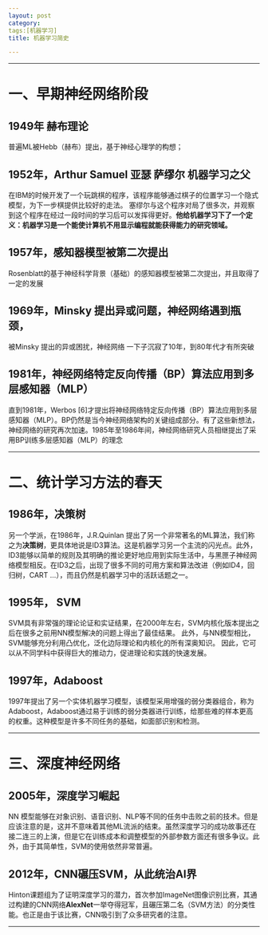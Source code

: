 ```yaml
---
layout: post
category: 
tags:[机器学习]
title: 机器学习简史

---
```


---

# 一、早期神经网络阶段

## 1949年  赫布理论

普遍ML被Hebb（赫布）提出，基于神经心理学的构想；

## **1952年，Arthur Samuel   亚瑟 萨缪尔  机器学习之父**

在IBM的时候开发了一个玩跳棋的程序，该程序能够通过棋子的位置学习一个隐式模型，为下一步棋提供比较好的走法。 塞缪尔与这个程序对局了很多次，并观察到这个程序在经过一段时间的学习后可以发挥得更好。**他给机器学习下了一个定义：机器学习是一个能使计算机不用显示编程就能获得能力的研究领域。**

## 1957年，感知器模型被第二次提出

Rosenblatt的基于神经科学背景（基础）的感知器模型被第二次提出，并且取得了一定的发展

## 1969年，Minsky 提出异或问题，神经网络遇到瓶颈，

被Minsky 提出的异或困扰，神经网络 一下子沉寂了10年，到80年代才有所突破

## 1981年，神经网络特定反向传播（BP）算法应用到多层感知器（MLP）

直到1981年，Werbos [6]才提出将神经网络特定反向传播（BP）算法应用到多层感知器（MLP）。BP仍然是当今神经网络架构的关键组成部分。有了这些新想法，神经网络的研究再次加速。1985年至1986年间，神经网络研究人员相继提出了采用BP训练多层感知器（MLP）的理念

----

# 二、统计学习方法的春天

## 1986年，决策树   

另一个学派，在1986年，J.R.Quinlan 提出了另一个非常著名的ML算法，我们称之为**决策树**，更具体地说是ID3算法。这是机器学习另一个主流的闪光点。此外，ID3能够以简单的规则及其明确的推论更好地应用到实际生活中，与黑匣子神经网络模型相反。在ID3之后，出现了很多不同的可用方案和算法改进（例如ID4，回归树，CART …），而且仍然是机器学习中的活跃话题之一。

## 1995年， SVM

SVM具有非常强的理论论证和实证结果，在2000年左右，SVM内核化版本提出之后在很多之前用NN模型解决的问题上得出了最佳结果。 此外，与NN模型相比，SVM能够充分利用凸优化，泛化边际理论和内核化的所有深奥知识。 因此，它可以从不同学科中获得巨大的推动力，促进理论和实践的快速发展。

## 1997年，Adaboost

1997年提出了另一个实体机器学习模型，该模型采用增强的弱分类器组合，称为Adaboost，Adaboost通过易于训练的弱分类器进行训练，给那些难的样本更高的权重。这种模型是许多不同任务的基础，如面部识别和检测。

---

# 三、深度神经网络

## 2005年，深度学习崛起

NN 模型能够在对象识别、语音识别、NLP等不同的任务中击败之前的技术。但是应该注意的是，这并不意味着其他ML流派的结束。虽然深度学习的成功故事还在接二连三的上演，但是它在训练成本和调整模型的外部参数方面还有很多争议。此外，由于其简单性，SVM的使用依然非常普遍。  

## 2012年，CNN碾压SVM，从此统治AI界

Hinton课题组为了证明深度学习的潜力，首次参加ImageNet图像识别比赛，其通过构建的CNN网络**AlexNet**一举夺得冠军，且碾压第二名（SVM方法）的分类性能。也正是由于该比赛，CNN吸引到了众多研究者的注意。 

----

